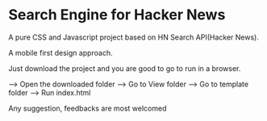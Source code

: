 # Search Engine for Hacker News

A pure CSS and Javascript project based on HN Search API(Hacker News).

A mobile first design approach.

Just download the project and you are good to go to run in a browser.

--> Open the downloaded folder
--> Go to View folder
--> Go to template folder
--> Run index.html


Any suggestion, feedbacks are most welcomed
